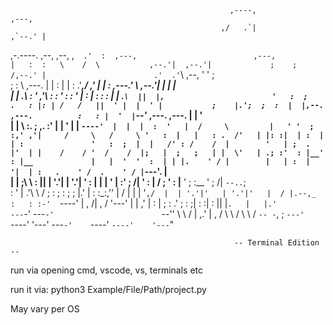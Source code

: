 


                                                                                      

                                                     ,----,                                                                          ,---,  
                                                   ,/   .`|                                                                       ,`--.' |  
,-.----.              ,--,    ,--,               ,`   .'  :  ,---,                          ,---,                                 |   :  :  
\    /  \           ,--.'|  ,--.'|             ;    ;     /,--.' |                        .'  .' `\    ,--,                       '   '  ;  
;   :    \   ,---.  |  | :  |  | :           .'___,/    ,' |  |  :                      ,---.'     \ ,--.'|                       |   |  |  
|   | .\ :  '   ,'\ :  : '  :  : '           |    :     |  :  :  :                      |   |  .`\  ||  |,                        '   :  ;  
.   : |: | /   /   ||  ' |  |  ' |           ;    |.';  ;  :  |  |,--.   ,---.          :   : |  '  |`--'_       ,---.     ,---.  |   |  '  
|   |  \ :.   ; ,. :'  | |  '  | |           `----'  |  |  |  :  '   |  /     \         |   ' '  ;  :,' ,'|     /     \   /     \ '   :  |  
|   : .  /'   | |: :|  | :  |  | :               '   :  ;  |  |   /' : /    /  |        '   | ;  .  |'  | |    /    / '  /    /  |;   |  ;  
;   | |  \'   | .; :'  : |__'  : |__             |   |  '  '  :  | | |.    ' / |        |   | :  |  '|  | :   .    ' /  .    ' / |`---'. |  
|   | ;\  \   :    ||  | '.'|  | '.'|            '   :  |  |  |  ' | :'   ;   /|        '   : | /  ; '  : |__ '   ; :__ '   ;   /| `--..`;  
:   ' | \.'\   \  / ;  :    ;  :    ;            ;   |.'   |  :  :_:,''   |  / |        |   | '` ,/  |  | '.'|'   | '.'|'   |  / |.--,_     
:   : :-'   `----'  |  ,   /|  ,   /             '---'     |  | ,'    |   :    |        ;   :  .'    ;  :    ;|   :    :|   :    ||    |`.  
|   |.'              ---`-'  ---`-'                        `--''       \   \  /         |   ,.'      |  ,   /  \   \  /  \   \  / `-- -`, ; 
`---'                                                                   `----'          '---'         ---`-'    `----'    `----'    '---`"  
                                                                                                                                            
                                                      -- Terminal Edition --                                                          





 run via opening cmd, vscode, vs, terminals etc

run it via: 
python3 Example/File/Path/project.py

May vary per OS



